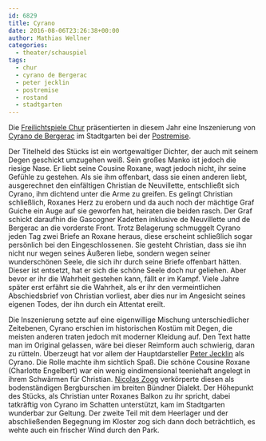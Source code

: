 ```yaml
---
id: 6829
title: Cyrano
date: 2016-08-06T23:26:38+00:00
author: Mathias Wellner
categories:
  - theater/schauspiel
tags:
  - chur
  - cyrano de Bergerac
  - peter jecklin
  - postremise
  - rostand
  - stadtgarten
---
```

Die <a href="http://www.freilichtspiele-chur.ch/" title="Freilichtspiele Chur" target="_blank">Freilichtspiele Chur</a> präsentierten in diesem Jahr eine Inszenierung von <a href="https://de.wikipedia.org/wiki/Cyrano_de_Bergerac_(Rostand)" title="Cyrano de Bergerac" target="_blank">Cyrano de Bergerac</a> im Stadtgarten bei der <a href="http://www.postremise.ch/" title="Postremise" target="_blank">Postremise</a>. 

Der Titelheld des Stücks ist ein wortgewaltiger Dichter, der auch mit seinem Degen geschickt umzugehen weiß. Sein großes Manko ist jedoch die riesige Nase. Er liebt seine Cousine Roxane, wagt jedoch nicht, ihr seine Gefühle zu gestehen. Als sie ihm offenbart, dass sie einen anderen liebt, ausgerechnet den einfältigen Christian de Neuvillette, entschließt sich Cyrano, ihm dichtend unter die Arme zu greifen. Es gelingt Christian schließlich, Roxanes Herz zu erobern und da auch noch der mächtige Graf Guiche ein Auge auf sie geworfen hat, heiraten die beiden rasch. Der Graf schickt daraufhin die Gascogner Kadetten inklusive de Neuvillette und de Bergerac an die vorderste Front. Trotz Belagerung schmuggelt Cyrano jeden Tag zwei Briefe an Roxane heraus, diese erscheint schließlich sogar persönlich bei den Eingeschlossenen. Sie gesteht Christian, dass sie ihn nicht nur wegen seines Äußeren liebe, sondern wegen seiner wunderschönen Seele, die sich ihr durch seine Briefe offenbart hätten. Dieser ist entsetzt, hat er sich die schöne Seele doch nur geliehen. Aber bevor er ihr die Wahrheit gestehen kann, fällt er im Kampf. Viele Jahre später erst erfährt sie die Wahrheit, als er ihr den vermeintlichen Abschiedsbrief von Christian vorliest, aber dies nur im Angesicht seines eigenen Todes, der ihn durch ein Attentat ereilt. 

Die Inszenierung setzte auf eine eigenwillige Mischung unterschiedlicher Zeitebenen, Cyrano erschien im historischen Kostüm mit Degen, die meisten anderen traten jedoch mit moderner Kleidung auf. Den Text hatte man im Original gelassen, wäre bei dieser Reimform auch schwierig, daran zu rütteln. Überzeugt hat vor allem der Hauptdarsteller <a href="https://de.wikipedia.org/wiki/Peter_Jecklin" title="Peter Jecklin" target="_blank">Peter Jecklin</a> als Cyrano. Die Rolle machte ihm sichtlich Spaß. Die schöne Cousine Roxane (Charlotte Engelbert) war ein wenig eindimensional teeniehaft angelegt in ihrem Schwärmen für Christian. <a href="https://twitter.com/nizogg" title="Nicolas Zogg" target="_blank">Nicolas Zogg</a> verkörperte diesen als bodenständigen Bergburschen im breiten Bündner Dialekt. Der Höhepunkt des Stücks, als Christian unter Roxanes Balkon zu ihr spricht, dabei tatkräftig von Cyrano im Schatten unterstützt, kam im Stadtgarten wunderbar zur Geltung. Der zweite Teil mit dem Heerlager und der abschließenden Begegnung im Kloster zog sich dann doch beträchtlich, es wehte auch ein frischer Wind durch den Park.